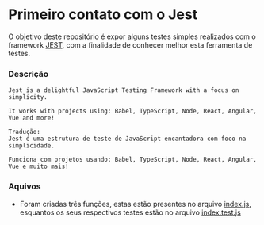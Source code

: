 # Primeiro contato com o Jest

O objetivo deste repositório é expor alguns testes simples realizados com o framework
[JEST](https://jestjs.io/), com a finalidade de conhecer melhor esta ferramenta de testes.

### Descrição

```
Jest is a delightful JavaScript Testing Framework with a focus on simplicity.

It works with projects using: Babel, TypeScript, Node, React, Angular, Vue and more!

Tradução:
Jest é uma estrutura de teste de JavaScript encantadora com foco na simplicidade.

Funciona com projetos usando: Babel, TypeScript, Node, React, Angular, Vue e muito mais!
```

### Aquivos
- Foram criadas três funções, estas estão presentes no arquivo [index.js](index.js), esquantos os seus  respectivos testes estão no arquivo [index.test.js](index.test.js)


